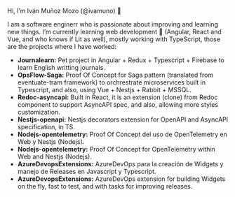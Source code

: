 Hi, I’m Iván Muñoz Mozo (@ivamuno) 👋

I am a software enginerr who is passionate about improving and learning new things.
I’m currently learning web development 👀 (Angular, React and Vue, and who knows if Lit as well), mostly working with TypeScript, those are the projects where I have worked:

+ **Journalearn:** Pet project in Angular + Redux + Typescript + Firebase to learn English writting journals.
+ **OpsFlow-Saga:** Proof Of Concept for Saga pattern (translated from eventuate-tram framework) to orchrestrate microservices built in Typescript, and also, using Vue + Nestjs + Rabbit + MSSQL.
+ **Redoc-asyncapi:** Built in React, it is an extension (clone) from Redoc component to support AsyncAPI spec, and also, allowing more styles customization.
+ **Nestjs-openapi:** Nestjs decorators extension for OpenAPI and AsyncAPI specification, in TS.
+ **Nodejs-opentelemetry:** Proof Of Concept del uso de OpenTelemetry en Web y Nestjs (Nodejs).
+ **Nodejs-opentelemetry:** Proof Of Concept for OpenTelemetry within Web and Nestjs (Nodejs).
+ **AzureDevopsExtensions:** AzureDevOps para la creación de Widgets y manejo de Releases en Javascript y Typescript.
+ **AzureDevopsExtensions:** AzureDevOps extension for building Widgets on the fly, fast to test, and with tasks for improving releases.

<!---
ivamuno/ivamuno is a ✨ special ✨ repository because its `README.md` (this file) appears on your GitHub profile.
You can click the Preview link to take a look at your changes.
--->
